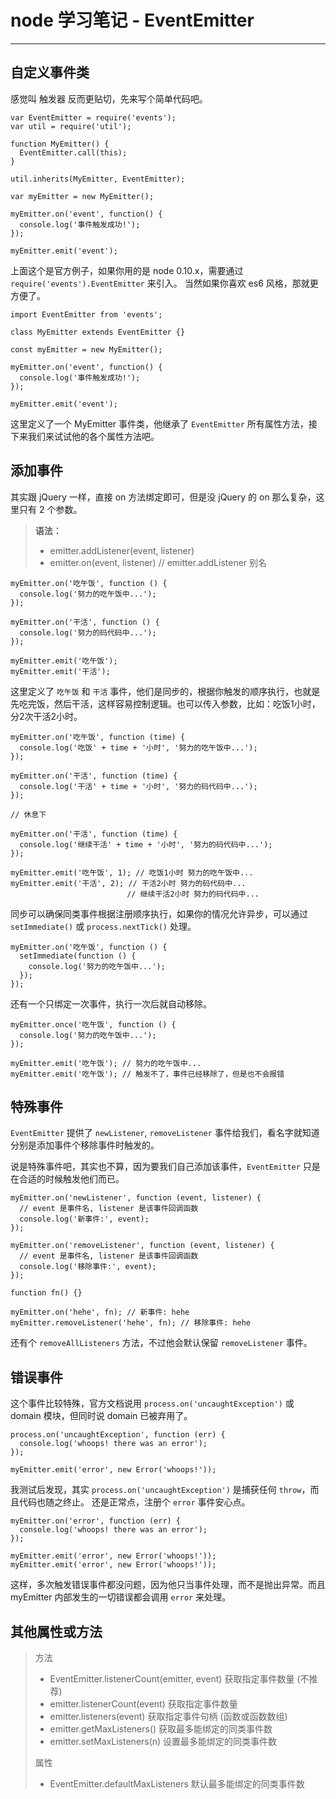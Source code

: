 # node 学习笔记 - EventEmitter

---

## 自定义事件类

感觉叫 触发器 反而更贴切，先来写个简单代码吧。

```
var EventEmitter = require('events');
var util = require('util');

function MyEmitter() {
  EventEmitter.call(this);
}

util.inherits(MyEmitter, EventEmitter);

var myEmitter = new MyEmitter();

myEmitter.on('event', function() {
  console.log('事件触发成功!');
});

myEmitter.emit('event');

```

上面这个是官方例子，如果你用的是 node 0.10.x，需要通过 `require('events').EventEmitter` 来引入。
当然如果你喜欢 es6 风格，那就更方便了。

```
import EventEmitter from 'events';

class MyEmitter extends EventEmitter {}

const myEmitter = new MyEmitter();

myEmitter.on('event', function() {
  console.log('事件触发成功!');
});

myEmitter.emit('event');

```

这里定义了一个 MyEmitter 事件类，他继承了 `EventEmitter` 所有属性方法，接下来我们来试试他的各个属性方法吧。

## 添加事件

其实跟 jQuery 一样，直接 on 方法绑定即可，但是没 jQuery 的 on 那么复杂，这里只有 2 个参数。

> **语法：**
>
> - emitter.addListener(event, listener)
> - emitter.on(event, listener) // emitter.addListener 别名

```
myEmitter.on('吃午饭', function () {
  console.log('努力的吃午饭中...');
});

myEmitter.on('干活', function () {
  console.log('努力的码代码中...');
});

myEmitter.emit('吃午饭');
myEmitter.emit('干活');

```

这里定义了 `吃午饭` 和 `干活` 事件，他们是同步的，根据你触发的顺序执行，也就是先吃完饭，然后干活，这样容易控制逻辑。也可以传入参数，比如：吃饭1小时，分2次干活2小时。

```
myEmitter.on('吃午饭', function (time) {
  console.log('吃饭' + time + '小时', '努力的吃午饭中...');
});

myEmitter.on('干活', function (time) {
  console.log('干活' + time + '小时', '努力的码代码中...');
});

// 休息下

myEmitter.on('干活', function (time) {
  console.log('继续干活' + time + '小时', '努力的码代码中...');
});

myEmitter.emit('吃午饭', 1); // 吃饭1小时 努力的吃午饭中...
myEmitter.emit('干活', 2); // 干活2小时 努力的码代码中...
                          // 继续干活2小时 努力的码代码中...

```

同步可以确保同类事件根据注册顺序执行，如果你的情况允许异步，可以通过 `setImmediate()` 或 `process.nextTick()` 处理。

```
myEmitter.on('吃午饭', function () {
  setImmediate(function () {
    console.log('努力的吃午饭中...');
  });
});

```

还有一个只绑定一次事件，执行一次后就自动移除。

```
myEmitter.once('吃午饭', function () {
  console.log('努力的吃午饭中...');
});

myEmitter.emit('吃午饭'); // 努力的吃午饭中...
myEmitter.emit('吃午饭'); // 触发不了，事件已经移除了，但是也不会报错

```

## 特殊事件

`EventEmitter` 提供了 `newListener`, `removeListener` 事件给我们，看名字就知道分别是添加事件个移除事件时触发的。

说是特殊事件吧，其实也不算，因为要我们自己添加该事件，`EventEmitter` 只是在合适的时候触发他们而已。

```
myEmitter.on('newListener', function (event, listener) {
  // event 是事件名, listener 是该事件回调函数
  console.log('新事件:', event);
});

myEmitter.on('removeListener', function (event, listener) {
  // event 是事件名, listener 是该事件回调函数
  console.log('移除事件:', event);
});

function fn() {}

myEmitter.on('hehe', fn); // 新事件: hehe
myEmitter.removeListener('hehe', fn); // 移除事件: hehe

```

还有个 `removeAllListeners` 方法，不过他会默认保留 `removeListener` 事件。

## 错误事件

这个事件比较特殊，官方文档说用 `process.on('uncaughtException')` 或 domain 模块，但同时说 domain 已被弃用了。

```
process.on('uncaughtException', function (err) {
  console.log('whoops! there was an error');
});

myEmitter.emit('error', new Error('whoops!'));

```

我测试后发现，其实 `process.on('uncaughtException')` 是捕获任何 `throw`，而且代码也随之终止。
还是正常点，注册个 `error` 事件安心点。

```
myEmitter.on('error', function (err) {
  console.log('whoops! there was an error');
});

myEmitter.emit('error', new Error('whoops!'));
myEmitter.emit('error', new Error('whoops!'));

```

这样，多次触发错误事件都没问题，因为他只当事件处理，而不是抛出异常。而且 myEmitter 内部发生的一切错误都会调用 `error` 来处理。

## 其他属性或方法

> 方法
>
> - EventEmitter.listenerCount(emitter, event) 获取指定事件数量 (不推荐)
> - emitter.listenerCount(event) 获取指定事件数量
> - emitter.listeners(event) 获取指定事件句柄 (函数或函数数组)
> - emitter.getMaxListeners() 获取最多能绑定的同类事件数
> - emitter.setMaxListeners(n) 设置最多能绑定的同类事件数
>
> 属性
>
> - EventEmitter.defaultMaxListeners 默认最多能绑定的同类事件数
